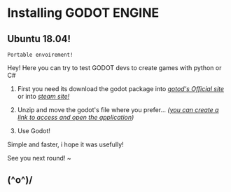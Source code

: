 # Installing GODOT ENGINE

## Ubuntu 18.04!

    Portable envoirement!

Hey! Here you can try to test GODOT devs to create games with python or C#

1. First you need its download the godot package into *[gotod's Official site](https://godotengine.org/download/linux "Official site to download Godot for linux!")* or into *[steam site!](https://store.steampowered.com/app/404790/Godot_Engine/ "Steam site, also you can download godot!")*

2. Unzip and move the godot's file where you prefer... *([you can create a link to access and open the application](https://github.com/ixicale/SteampunkFactory-MySettings/blob/master/Linux/settings/links/README.md "Also into this repo!"))*

3. Use Godot!

Simple and faster, i hope it was usefully!

See you next round! ~


## (^o^)/

